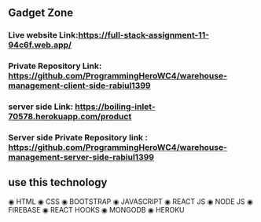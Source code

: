 ## Gadget Zone

### Live website Link:https://full-stack-assignment-11-94c6f.web.app/

### Private Repository Link: https://github.com/ProgrammingHeroWC4/warehouse-management-client-side-rabiul1399


### server side Link: https://boiling-inlet-70578.herokuapp.com/product

### Server side Private Repository link : https://github.com/ProgrammingHeroWC4/warehouse-management-server-side-rabiul1399


## use this technology
◉ HTML
◉ CSS
◉ BOOTSTRAP
◉ JAVASCRIPT
◉ REACT JS
◉ NODE JS
◉ FIREBASE 
◉ REACT HOOKS 
◉ MONGODB
◉ HEROKU